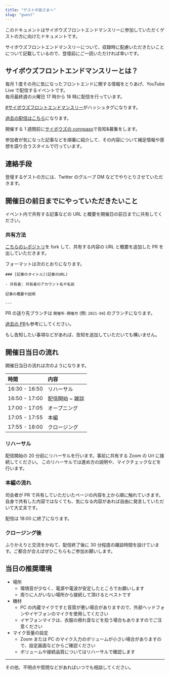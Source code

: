 ```yaml
---
title: "ゲストの皆さまへ"
slug: "guest"
---
```


このドキュメントはサイボウズフロントエンドマンスリーに参加していただくゲストの方に向けたドキュメントです。

サイボウズフロントエンドマンスリーについて、収録時に配慮いただきたいことについて記載しているので、登壇前にご一読いただければ幸いです。

## サイボウズフロントエンドマンスリーとは？

毎月 1 度その月に気になったフロントエンドに関する情報をとりあげ、YouTube Live で配信するイベントです。  
毎月最終週の火曜日 17 時から 18 時に配信を行っています。

[#サイボウズフロントエンドマンスリー](https://twitter.com/search?q=%E3%82%B5%E3%82%A4%E3%83%9C%E3%82%A6%E3%82%BA%20%E3%83%95%E3%83%AD%E3%83%B3%E3%83%88%E3%82%A8%E3%83%B3%E3%83%89%E3%83%9E%E3%83%B3%E3%82%B9%E3%83%AA%E3%83%BC&src=typed_query)がハッシュタグになります。

[過去の配信はこちら](https://www.youtube.com/playlist?list=PLPTndynQK4dxLZFEZgOZjt_zKG-0JWoWy)になります。

開催する 1 週間前に[サイボウズの connpass](https://cybozu.connpass.com/)で告知&募集をします。

参加者が気になった記事などを順番に紹介して、その内容について補足情報や感想を語り合うスタイルで行っています。

## 連絡手段

登壇するゲストの方には、Twitter のグループ DM などでやりとりさせていただきます。

## 開催日の前日までにやっていただきたいこと

イベント内で共有する記事などの URL と概要を開催日の前日までに共有してください。

### 共有方法

[こちらのレポジトリ](https://github.com/cybozu/frontend-monthly)を fork して、共有する内容の URL と概要を追加した PR を出していただきます。

フォーマットは次のとおりになります。

```
### [記事のタイトル](記事のURL)

- 共有者: 共有者のアカウント名や名前

記事の概要や説明

---
```

PR の送り先ブランチは `開催年-開催月` (例: `2021-04`) のブランチになります。

[過去の PR](https://github.com/cybozu/frontend-monthly/pull/64)も参考にしてください。

もし告知したい事項などがあれば、告知を追加していただいても構いません。

## 開催日当日の流れ

開催日当日の流れは次のようになります。

| 時間          | 内容            |
| :------------ | :-------------- |
| 16:30 - 16:50 | リハーサル      |
| 16:50 - 17:00 | 配信開始 ~ 雑談 |
| 17:00 - 17:05 | オープニング    |
| 17:05 - 17:55 | 本編            |
| 17:55 - 18:00 | クロージング    |

### リハーサル

配信開始の 20 分前にリハーサルを行います。事前に共有する Zoom の Url に接続してください。
このリハーサルでは進め方の説明や、マイクチェックなどを行います。

### 本編の流れ

司会者が PR で共有していただいたページの内容を上から順に触れていきます。自身で共有した内容ではなくても、気になる内容があれば自由に発言していただいて大丈夫です。

配信は 18:00 に終了になります。

### クロージング後

ふりかえりと交流をかねて、配信終了後に 30 分程度の雑談時間を設けています。ご都合が合えばぜひこちらもご参加お願いします。

## 当日の推奨環境

- 場所
  - 環境音が少なく、電源や電波が安定したところでお願いします
  - 周りに人がいない場所から接続して頂けるとベストです
- 機材
  - PC の内蔵マイクですと音質が悪い場合がありますので、外部ヘッドフォンやイヤフォンのマイクを使用してください
  - イヤフォンマイクは、衣服の擦れ音などを拾う場合もありますのでご注意ください
- マイク音量の設定
  - Zoom または PC のマイク入力のボリュームが小さい場合がありますので、設定画面などからご確認ください
  - ボリュームや接続品質についてはリハーサルで確認します

---

その他、不明点や質問などがあればいつでも相談してください。

